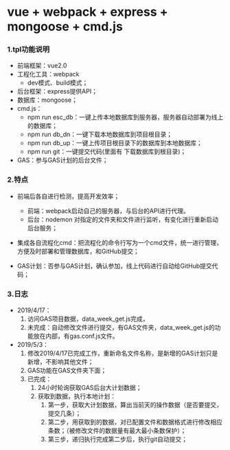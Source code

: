 # vue + webpack + express + mongoose + cmd.js

### 1.tpl功能说明

* 前端框架：vue2.0
* 工程化工具：webpack
  * dev模式、build模式；
* 后台框架：express提供API；
* 数据库：mongoose；
* cmd.js：
  * npm run esc_db：一键上传本地数据库到服务器，服务器自动部署为线上的数据库；
  * npm run db_dn：一键下载本地数据库到项目根目录；
  * npm run db_up：一键上传项目根目录下的数据库到本地数据库；
  * npm run git：一键提交代码(里面有 下载数据库到根目录)；
* GAS：参与GAS计划的后台文件；
### 2.特点

* 前端后各自进行检测，提高开发效率；
  * 前端：webpack启动自己的服务器，与后台的API进行代理。
  * 后台：nodemon 对指定的文件夹和文件进行监听，有变化进行重新启动后台服务；
* 集成各自流程化cmd：把流程化的命令行写为一个cmd文件，统一进行管理，方便及时部署和管理数据库，和GitHub提交；

* GAS计划：否参与GAS计划，确认参加，线上代码进行自动给GitHub提交代码；

### 3.日志

* 2019/4/17：
    1. 访问GAS项目数据，data_week_get.js完成，
    2. 未完成：自动修改文件进行提交，有GAS文件夹，data_week_get.js的功能放在内部，有gas.conf.js文件。
* 2019/5/3：
    1. 修改2019/4/17已完成工作，重新命名文件名称，是新增的GAS计划只是新增，不影响其他文件；
    2. GAS功能在GAS文件夹下面；
    3. 已完成：
       1. 24小时轮询获取GAS后台大计划数据；
       2. 获取到数据，执行本地计划：
          1. 第一步，获取大计划数据，算出当前天的操作数据（是否要提交，提交几条）；
          2. 第二步，用获取到的数据，对已配置文件和数据格式进行修改相应条数；（被修改文件的数据量有最大最小条数保护）；
          3. 第三步，递归执行完成第二步后，执行git自动提交；


